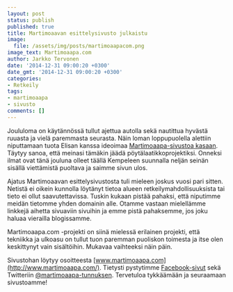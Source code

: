 ```yaml
---
layout: post
status: publish
published: true
title: Martimoaavan esittelysivusto julkaistu
image:
  file: /assets/img/posts/martimoaapacom.png
image_text: Martimoaapa.com
author: Jarkko Tervonen
date: '2014-12-31 09:00:20 +0300'
date_gmt: '2014-12-31 09:00:20 +0300'
categories:
- Retkeily
tags:
- martimoaapa
- sivusto
comments: []
---
```

Joululoma on käytännössä tullut ajettua autolla sekä nautittua hyvästä ruuasta ja vielä paremmasta seurasta. Näin loman loppupuolella alettiin niputtamaan tuota Elisan kanssa ideoimaa [Martimoaapa-sivustoa kasaan](http://www.martimoaapa.com/). Täytyy sanoa, että meinasi tämäkin jäädä pöytälaatikkoprojektiksi. Onneksi ilmat ovat tänä jouluna olleet täällä Kempeleen suunnalla neljän seinän sisällä viettämistä puoltava ja saimme sivun ulos.

Ajatus Martimoaavan esittelysivustosta tuli mieleen joskus vuosi pari sitten. Netistä ei oikein kunnolla löytänyt tietoa alueen retkeilymahdollisuuksista tai tieto ei ollut saavutettavissa. Tuskin kukaan pistää pahaksi, että niputimme meidän tietomme yhden domainin alle. Otamme vastaan mielellämme linkkejä aihetta sivuaviin sivuihin ja emme pistä pahaksemme, jos joku haluaa vierailla blogissamme.

Martimoaapa.com -projekti on siinä mielessä erilainen projekti, että tekniikka ja ulkoasu on tullut tuon paremman puoliskon toimesta ja itse olen keskittynyt vain sisältöihin. Mukavaa vaihteeksi näin päin.

Sivustohan löytyy osoitteesta [www.martimoaapa.com](http://www.martimoaapa.com/). Tietysti pystytimme [Facebook-sivut](https://www.facebook.com/martimoaapacom) sekä Twitteriin [@martimoaapa-tunnuksen](https://twitter.com/martimoaapa). Tervetuloa tykkäämään ja seuraamaan sivustoamme!
